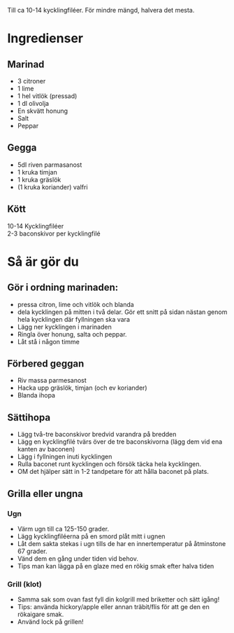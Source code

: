 Till ca 10-14 kycklingfiléer. För mindre mängd, halvera det mesta.

# Ingredienser

## Marinad   
- 3 citroner    
- 1 lime     
- 1 hel vitlök (pressad)    
- 1 dl olivolja     
- En skvätt honung     
- Salt    
- Peppar    


## Gegga    
- 5dl riven parmasanost    
- 1 kruka timjan    
- 1 kruka gräslök    
- (1 kruka koriander) valfri    

## Kött    
10-14 Kycklingfiléer    
2-3 baconskivor per kycklingfilé    

# Så är gör du

## Gör i ordning marinaden:    
- pressa citron, lime och vitlök och blanda    
- dela kycklingen på mitten i två delar. Gör ett snitt på sidan nästan genom hela kycklingen där fyllningen ska vara    
- Lägg ner kycklingen i marinaden    
- Ringla över honung, salta och peppar.    
- Låt stå i någon timme    

## Förbered geggan    
- Riv massa parmesanost    
- Hacka upp gräslök, timjan (och ev koriander)    
- Blanda ihopa    

## Sättihopa    
- Lägg två-tre baconskivor bredvid varandra på bredden    
- Lägg en kycklingfilé tvärs över de tre baconskivorna (lägg dem vid ena kanten av baconen)    
- Lägg i fyllningen inuti kycklingen    
- Rulla baconet runt kycklingen och försök täcka hela kycklingen.    
- OM det hjälper sätt in 1-2 tandpetare för att hålla baconet på plats.    


## Grilla eller ungna

### Ugn
- Värm ugn till ca 125-150 grader.    
- Lägg kycklingfiléerna på en smord plåt mitt i ugnen    
- Låt dem sakta stekas i ugn tills de har en innertemperatur på åtminstone 67 grader.    
- Vänd dem en gång under tiden vid behov.    
- Tips man kan lägga på en glaze med en rökig smak efter halva tiden    

### Grill (klot) 
- Samma sak som ovan fast fyll din kolgrill med briketter och sätt igång!    
- Tips: använda hickory/apple eller annan träbit/flis för att ge den en rökaigare smak.   
- Använd lock på grillen!    
